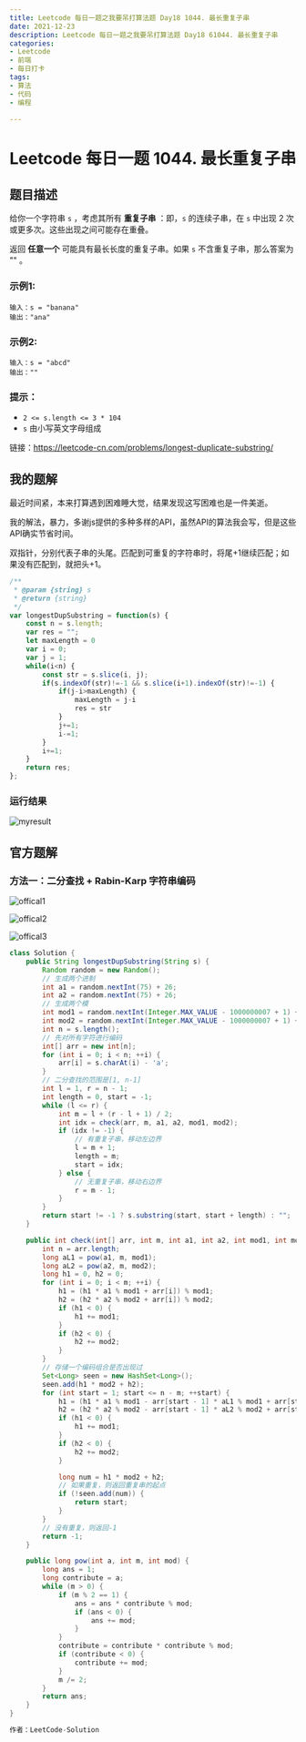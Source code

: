 ```yaml
---
title: Leetcode 每日一题之我要吊打算法题 Day18 1044. 最长重复子串
date: 2021-12-23
description: Leetcode 每日一题之我要吊打算法题 Day18 61044. 最长重复子串
categories:
- Leetcode
- 前端
- 每日打卡
tags:
- 算法
- 代码
- 编程

---
```


# Leetcode 每日一题 1044. 最长重复子串

## 题目描述

给你一个字符串 `s` ，考虑其所有 **重复子串** ：即，`s` 的连续子串，在 `s` 中出现 2 次或更多次。这些出现之间可能存在重叠。

返回 **任意一个** 可能具有最长长度的重复子串。如果 `s` 不含重复子串，那么答案为 "" 。

### 示例1:

```away
输入：s = "banana"
输出："ana"
```

### 示例2:

```away
输入：s = "abcd"
输出：""
```

### 提示：

- `2 <= s.length <= 3 * 104`
- `s` 由小写英文字母组成

链接：https://leetcode-cn.com/problems/longest-duplicate-substring/

## 我的题解

最近时间紧，本来打算遇到困难睡大觉，结果发现这写困难也是一件美逝。

我的解法，暴力，多谢js提供的多种多样的API，虽然API的算法我会写，但是这些API确实节省时间。

双指针，分别代表子串的头尾。匹配到可重复的字符串时，将尾+1继续匹配；如果没有匹配到，就把头+1。

```javascript
/**
 * @param {string} s
 * @return {string}
 */
var longestDupSubstring = function(s) {
    const n = s.length;
    var res = "";
    let maxLength = 0
    var i = 0;
    var j = 1;
    while(i<n) {
        const str = s.slice(i, j);
        if(s.indexOf(str)!=-1 && s.slice(i+1).indexOf(str)!=-1) {
            if(j-i>maxLength) {
                maxLength = j-i
                res = str
            }
            j+=1;
            i-=1;
        }
        i+=1;
    }
    return res;
};
```

### 运行结果

![myresult](../../.vuepress/public/img/leetcode-myresult-1044.png)

## 官方题解

### 方法一：二分查找 + Rabin-Karp 字符串编码

![offical1](../../.vuepress/public/img/leetcode-offical1-1044.png)

![offical2](../../.vuepress/public/img/leetcode-offical2-1044.png)

![offical3](../../.vuepress/public/img/leetcode-offical3-1044.png)

```java
class Solution {
    public String longestDupSubstring(String s) {
        Random random = new Random();
        // 生成两个进制
        int a1 = random.nextInt(75) + 26;
        int a2 = random.nextInt(75) + 26;
        // 生成两个模
        int mod1 = random.nextInt(Integer.MAX_VALUE - 1000000007 + 1) + 1000000007;
        int mod2 = random.nextInt(Integer.MAX_VALUE - 1000000007 + 1) + 1000000007;
        int n = s.length();
        // 先对所有字符进行编码
        int[] arr = new int[n];
        for (int i = 0; i < n; ++i) {
            arr[i] = s.charAt(i) - 'a';
        }
        // 二分查找的范围是[1, n-1]
        int l = 1, r = n - 1;
        int length = 0, start = -1;
        while (l <= r) {
            int m = l + (r - l + 1) / 2;
            int idx = check(arr, m, a1, a2, mod1, mod2);
            if (idx != -1) {
                // 有重复子串，移动左边界
                l = m + 1;
                length = m;
                start = idx;
            } else {
                // 无重复子串，移动右边界
                r = m - 1;
            }
        }
        return start != -1 ? s.substring(start, start + length) : "";
    }

    public int check(int[] arr, int m, int a1, int a2, int mod1, int mod2) {
        int n = arr.length;
        long aL1 = pow(a1, m, mod1);
        long aL2 = pow(a2, m, mod2);
        long h1 = 0, h2 = 0;
        for (int i = 0; i < m; ++i) {
            h1 = (h1 * a1 % mod1 + arr[i]) % mod1;
            h2 = (h2 * a2 % mod2 + arr[i]) % mod2;
            if (h1 < 0) {
                h1 += mod1;
            }
            if (h2 < 0) {
                h2 += mod2;
            }
        }
        // 存储一个编码组合是否出现过
        Set<Long> seen = new HashSet<Long>();
        seen.add(h1 * mod2 + h2);
        for (int start = 1; start <= n - m; ++start) {
            h1 = (h1 * a1 % mod1 - arr[start - 1] * aL1 % mod1 + arr[start + m - 1]) % mod1;
            h2 = (h2 * a2 % mod2 - arr[start - 1] * aL2 % mod2 + arr[start + m - 1]) % mod2;
            if (h1 < 0) {
                h1 += mod1;
            }
            if (h2 < 0) {
                h2 += mod2;
            }

            long num = h1 * mod2 + h2;
            // 如果重复，则返回重复串的起点
            if (!seen.add(num)) {
                return start;
            }
        }
        // 没有重复，则返回-1
        return -1;
    }

    public long pow(int a, int m, int mod) {
        long ans = 1;
        long contribute = a;
        while (m > 0) {
            if (m % 2 == 1) {
                ans = ans * contribute % mod;
                if (ans < 0) {
                    ans += mod;
                }
            }
            contribute = contribute * contribute % mod;
            if (contribute < 0) {
                contribute += mod;
            }
            m /= 2;
        }
        return ans;
    }
}

作者：LeetCode-Solution
```

